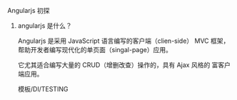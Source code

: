 

Angularjs 初探

1. angularjs 是什么？

    Angularjs 是采用 JavaScript 语言编写的客户端（clien-side） MVC 框架，帮助开发者编写现代化的单页面（singal-page）应用。

    它尤其适合编写大量的 CRUD（增删改查）操作的，具有 Ajax 风格的 富客户端应用。


    模板/DI/TESTING


    <!-- MVC - Model-View-Controller

MVP - Model-View-Presenter

MVVM - Model-View-ViewModel

MVW / MV* - Model-View-Whatever -->


使用 HTML 作为模板语言。

        背景/现状

    2012年6月 1.0

    Angularjs 1.4
    Angularjs 2.0


2. angularjs 能做什么？



    端到端测试/单元测试
    使用场景：XXX


3. angularjs 怎么做的？
    --- 介绍 MVVM
    ---  Service
    ---  directive
    ---  route
    --- controller （不要在 控制器里 操作 DOM）


4. 怎么写 angularjs?


    1. 写声明化 html : 自定义指令 组件


    有jQuery背景，该如何用AngularJS编程思想？http://blog.jobbole.com/46589/
    以及 [《AngularJS进阶实践》](http://div.io/topic/684?page=1#2453)




单元测试： 测试控制器以及用JS 写的应用中的其他组件，但是不是很容易测试 DOM 操作或者整个应用的运行。

这时候就需要端到端测试。
Unit tests are perfect for testing controllers and other components of our application written in JavaScript, but they can't easily test DOM manipulation or the wiring of our application.



    端到端测试时指：End to End Testing。

    端到端测试类似于系统测试，测试级的“宏大”的端点，涉及整个应用系统环境在一个现实世界使用时的模拟情形的所有测试。例如与数据库对话，用网络通讯，或与外部硬件、应用系统或适当的系统对话。端到端架构测试包含所有访问点的功能测试及性能测试。端到端架构测试实质上是一种"灰盒"测试，一种集合了白盒测试和黑盒测试的优点的测试方法。

　　在 Google 测试世界里，端到端测试是指作用于从用户请求到响应的整个流程和全部服务器集群的测试。


端到端测试根据每个场景写脚本进行测试。

手机搜索输入框，
未搜索前是3个，
搜索S 是1个，
搜索S 是2个。


5. 介绍怎么 Angularjs 如何加载启动！


Angularjs 依靠浏览器去解析模板文本（就像浏览器对任何HTML 文档所做的），浏览器将文本转换成 DOM 树之后， Angularjs 参与进去，开始便利解析好的 DOM 结构。当遇到指令时，Angularjs 就执行相关逻辑，将指令转换成页面的动态部分。


ng-app


6. 各种指令


指令： 在 Angularjs 中，所有能够被框架理解和解释的特殊 HTML 标签和属性。



ng-init 初始化模型

$provider 服务可以注册不用的对象创建方案，之后 $injector 服务会解释这些方案，生成完备而可用的对象实例。


constant: 常量

factory： 工厂函数创建的新对象

service： 构造函数创建的新对象

provider: $get 工厂函数创建的新对象

$injector 创建的对象称为服务，




依赖注入：

1. 理解对象对其写作对象的需求；
2. 找到所需的协作对象
3. 链接协作对象，以形成完备的应用。



$http.get('api/user',{params:{id:'5'}})
    .success(function(data,status,headers,confg){

    });

    .error(function(){

        })



var postData = {text: 'long blob of text'};
    // The next line gets appended to the URL as params
    // so it would become a post request to /api/user?id=5
\var config = {params: {id: '5'}};

$http.post('api/user', postData, config)
    .success(function(data, status, headers, config) {
    // Do something successful})

    .error(function(data, status, headers, config) {
        // Handle the error
    });


$http({
    method: string,
    url: string,
    params: object,
    data: string or object,
    headers: object,
    transformRequest: function transform(data, headersGetter) or an array of functions,
    transformResponse: function transform(data, headersGetter) or an array of functions,
    cache: boolean or Cache object,
    timeout: number,
    withCredentials: boolean
});
